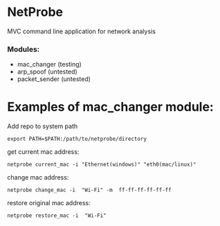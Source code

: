 # NetProbe
MVC command line application for network analysis

### Modules:
- mac_changer (testing)
- arp_spoof (untested)
- packet_sender (untested)

# Examples of mac_changer module:

Add repo to system path
```
export PATH=$PATH:/path/to/netprobe/directory
```
get current mac address:
```
netprobe current_mac -i "Ethernet(windows)" "eth0(mac/linux)"
```

change mac address:

```
netprobe change_mac -i  "Wi-Fi" -m  ff-ff-ff-ff-ff-ff
```

restore original mac address:

```
netprobe restore_mac -i  "Wi-Fi"
```
